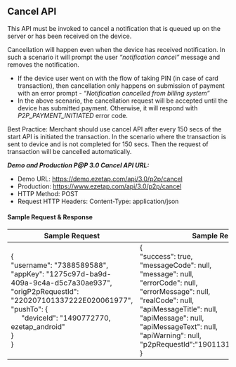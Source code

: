 ## Cancel API

This API must be invoked to cancel a notification that is queued up on the server or has been received on the device.

Cancellation will happen even when the device has received notification. In such a scenario it will prompt the user *“notification cancel”* message and removes the notification.

- If the device user went on with the flow of taking PIN (in case of card transaction), then cancellation only happens on submission of payment with an error prompt - *“Notification cancelled from billing system”*
- In the above scenario, the cancellation request will be accepted until the device has submitted payment. Otherwise, it will respond with *P2P_PAYMENT_INITIATED* error code.

<div class="abc">
<span class="bold">Best Practice:</span><span class="ital"> Merchant should use cancel API after every 150 secs of the start API is initiated the transaction. In the scenario where the transaction is sent to device and is not completed for 150 secs. Then the request of transaction will be cancelled automatically.</span>
</div>

***Demo and Production P@P 3.0 Cancel API URL:***
- Demo URL: https://demo.ezetap.com/api/3.0/p2p/cancel
- Production: https://www.ezetap.com/api/3.0/p2p/cancel
- HTTP Method: POST
- Request HTTP Headers: Content-Type: application/json

#### Sample Request & Response

|Sample Request|Sample Response|
|-----|-----|
|{<br>"username": "7388589588",<br>"appKey": "1275c97d-ba9d-409a-9c4a-d5c7a30ae937",<br>"origP2pRequestId": "220207101337222E020061977",<br>"pushTo": {<br>&ensp;&emsp;"deviceId": "1490772770, ezetap_android"<br>}<br>}|{<br>"success": true,<br>"messageCode": null,<br>"message": null,<br>"errorCode": null,<br>"errorMessage": null,<br>"realCode": null,<br>"apiMessageTitle": null,<br>"apiMessage": null,<br>"apiMessageText": null,<br>"apiWarning": null,<br>"p2pRequestId":"1901131948341E010055004"<br>}|